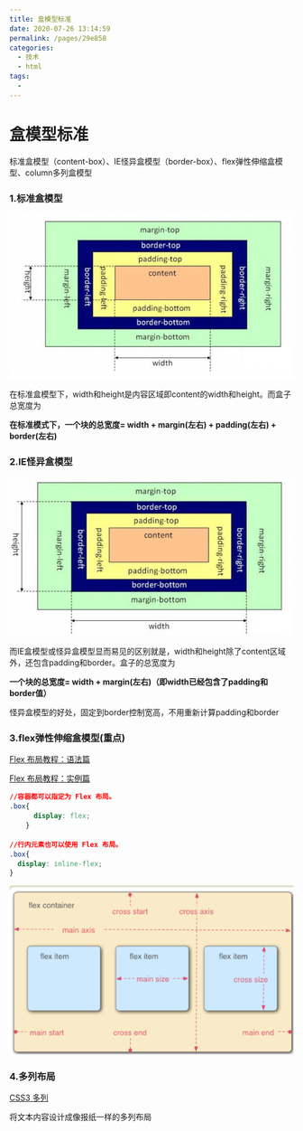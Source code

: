 ```yaml
---
title: 盒模型标准
date: 2020-07-26 13:14:59
permalink: /pages/29e858
categories: 
  - 技术
  - html
tags: 
  - 
---
```



# 盒模型标准

标准盒模型（content-box）、IE怪异盒模型（border-box）、flex弹性伸缩盒模型、column多列盒模型

### 1.标准盒模型

![box1](../img/box1.jpg)

在标准盒模型下，width和height是内容区域即content的width和height。而盒子总宽度为

**在标准模式下，一个块的总宽度= width + margin(左右) + padding(左右) + border(左右)**

### 2.IE怪异盒模型

![box2](../img/box2.png)

而IE盒模型或怪异盒模型显而易见的区别就是，width和height除了content区域外，还包含padding和border。盒子的总宽度为

**一个块的总宽度= width + margin(左右)（即width已经包含了padding和border值）**

怪异盒模型的好处，固定到border控制宽高，不用重新计算padding和border

### 3.flex弹性伸缩盒模型(重点)

[Flex 布局教程：语法篇](http://www.ruanyifeng.com/blog/2015/07/flex-grammar.html)

[Flex 布局教程：实例篇](http://www.ruanyifeng.com/blog/2015/07/flex-examples.html)

```css
//容器都可以指定为 Flex 布局。
.box{
      display: flex;
    }

//行内元素也可以使用 Flex 布局。
.box{
  display: inline-flex;
}
```

![box3](../img/box3.png)

###  4.多列布局 

[CSS3 多列](https://www.runoob.com/css3/css3-multiple-columns.html)

 将文本内容设计成像报纸一样的多列布局 


